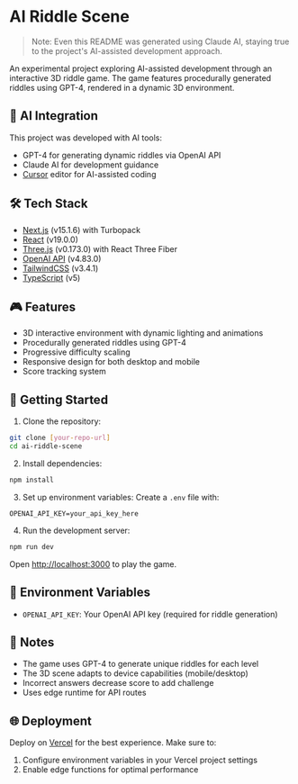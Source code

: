 # AI Riddle Scene

> Note: Even this README was generated using Claude AI, staying true to the project's AI-assisted development approach.

An experimental project exploring AI-assisted development through an interactive 3D riddle game. The game features procedurally generated riddles using GPT-4, rendered in a dynamic 3D environment.

## 🤖 AI Integration

This project was developed with AI tools:
- GPT-4 for generating dynamic riddles via OpenAI API
- Claude AI for development guidance
- [Cursor](https://cursor.sh/) editor for AI-assisted coding

## 🛠️ Tech Stack

- [Next.js](https://nextjs.org/) (v15.1.6) with Turbopack
- [React](https://reactjs.org/) (v19.0.0)
- [Three.js](https://threejs.org/) (v0.173.0) with React Three Fiber
- [OpenAI API](https://openai.com/api/) (v4.83.0)
- [TailwindCSS](https://tailwindcss.com/) (v3.4.1)
- [TypeScript](https://www.typescriptlang.org/) (v5)

## 🎮 Features

- 3D interactive environment with dynamic lighting and animations
- Procedurally generated riddles using GPT-4
- Progressive difficulty scaling
- Responsive design for both desktop and mobile
- Score tracking system

## 🚀 Getting Started

1. Clone the repository:

```bash
git clone [your-repo-url]
cd ai-riddle-scene
```

2. Install dependencies:
```bash
npm install
```

3. Set up environment variables:
Create a `.env` file with:
```
OPENAI_API_KEY=your_api_key_here
```

4. Run the development server:
```bash
npm run dev
```

Open [http://localhost:3000](http://localhost:3000) to play the game.

## 🔑 Environment Variables

- `OPENAI_API_KEY`: Your OpenAI API key (required for riddle generation)

## 📝 Notes

- The game uses GPT-4 to generate unique riddles for each level
- The 3D scene adapts to device capabilities (mobile/desktop)
- Incorrect answers decrease score to add challenge
- Uses edge runtime for API routes

## 🌐 Deployment

Deploy on [Vercel](https://vercel.com) for the best experience. Make sure to:
1. Configure environment variables in your Vercel project settings
2. Enable edge functions for optimal performance

